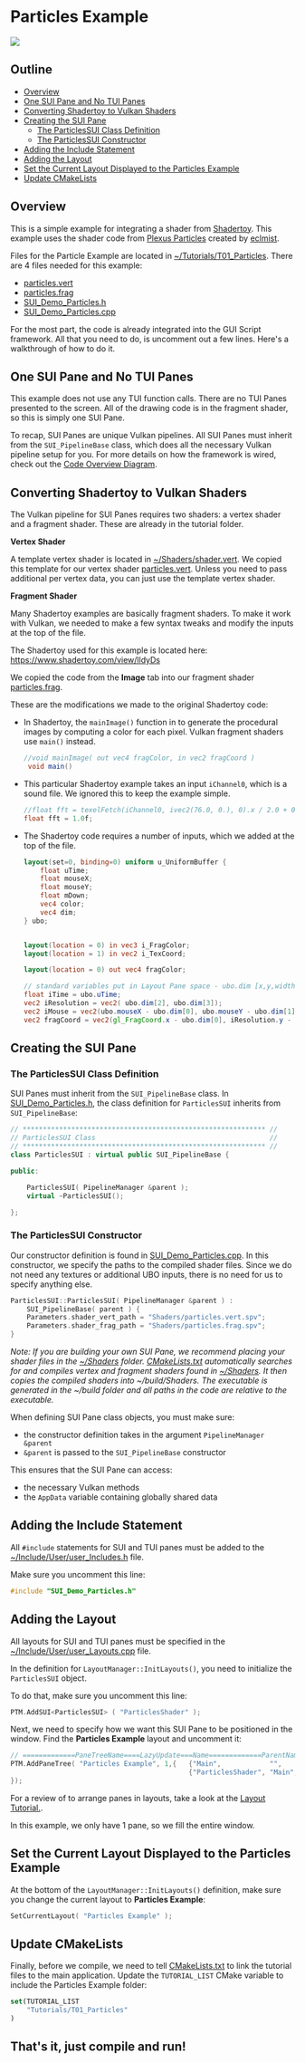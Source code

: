 # **Particles Example**

<img src="images/Tutorials/t_shadertoy_particles.png">

## **Outline**

* [Overview](#overview)
* [One SUI Pane and No TUI Panes](#one-sui-pane-and-no-tui-panes)
* [Converting Shadertoy to Vulkan Shaders](#converting-shadertoy-to-vulkan-shaders)
* [Creating the SUI Pane](#creating-the-sui-pane)
    * [The ParticlesSUI Class Definition](#the-particlessui-class-definition)
    * [The ParticlesSUI Constructor](#the-particlessui-constructor)
* [Adding the Include Statement](#adding-the-include-statement)
* [Adding the Layout](#adding-the-layout)
* [Set the Current Layout Displayed to the Particles Example](#set-the-current-layout-displayed-to-the-particles-example)
* [Update CMakeLists](#update-cmakelists)

## **Overview** 

This is a simple example for integrating a shader from [Shadertoy](https://www.shadertoy.comp). This example uses the shader code from [Plexus Particles](https://www.shadertoy.com/view/lldyDs) created by [eclmist](https://www.shadertoy.com/user/eclmist).

Files for the Particle Example are located in [~/Tutorials/T01_Particles](../Tutorials/T01_Particles). There are 4 files needed for this example:

* [particles.vert](../Tutorials/T01_Particles/particles.vert)
* [particles.frag](../Tutorials/T01_Particles/particles.frag)
* [SUI_Demo_Particles.h](../Tutorials/T01_Particles/SUI_Demo_Particles.h)
* [SUI_Demo_Particles.cpp](../Tutorials/T01_Particles/SUI_Demo_Particles.cpp)

For the most part, the code is already integrated into the GUI Script framework. All that you need to do, is uncomment out a few lines. Here's a walkthrough of how to do it.

## **One SUI Pane and No TUI Panes**

This example does not use any TUI function calls. There are no TUI Panes presented to the screen. All of the drawing code is in the fragment shader, so this is simply one SUI Pane.

To recap, SUI Panes are unique Vulkan pipelines. All SUI Panes must inherit from the `SUI_PipelineBase` class, which does all the necessary Vulkan pipeline setup for you. For more details on how the framework is wired, check out the [Code Overview Diagram](./Code_Big_Picture_Diagram.pdf).

## **Converting Shadertoy to Vulkan Shaders**

The Vulkan pipeline for SUI Panes requires two shaders: a vertex shader and a fragment shader. These are already in the tutorial folder.

**Vertex Shader**

A template vertex shader is located in [~/Shaders/shader.vert](../Shaders/shader.vert). We copied this template for our vertex shader [particles.vert](../Tutorials/T01_Particles/particles.vert). Unless you need to pass additional per vertex data, you can just use the template vertex shader.

**Fragment Shader**

Many Shadertoy examples are basically fragment shaders. To make it work with Vulkan, we needed to make a few syntax tweaks and modify the inputs at the top of the file.

The Shadertoy used for this example is located here: https://www.shadertoy.com/view/lldyDs

We copied the code from the **Image** tab into our fragment shader [particles.frag](../Tutorials/T01_Particles/particles.frag).

These are the modifications we made to the original Shadertoy code:

* In Shadertoy, the `mainImage()` function in to generate the procedural images by computing a color for each pixel. Vulkan fragment shaders use `main()` instead. 

   ```glsl
   //void mainImage( out vec4 fragColor, in vec2 fragCoord )
    void main()
    ```

* This particular Shadertoy example takes an input `iChannel0`, which is a sound file. We ignored this to keep the example simple.

    ```glsl
    //float fft = texelFetch(iChannel0, ivec2(76.0, 0.), 0).x / 2.0 + 0.5;
    float fft = 1.0f;
    ```

* The Shadertoy code requires a number of inputs, which we added at the top of the file.

    ```glsl
    layout(set=0, binding=0) uniform u_UniformBuffer {
        float uTime;
        float mouseX;
        float mouseY;
        float mDown;
        vec4 color;
        vec4 dim;
    } ubo;


    layout(location = 0) in vec3 i_FragColor;
    layout(location = 1) in vec2 i_TexCoord;

    layout(location = 0) out vec4 fragColor;

    // standard variables put in Layout Pane space - ubo.dim [x,y,width,height]
    float iTime = ubo.uTime;
    vec2 iResolution = vec2( ubo.dim[2], ubo.dim[3]);
    vec2 iMouse = vec2(ubo.mouseX - ubo.dim[0], ubo.mouseY - ubo.dim[1]);  // mouse cord in pane (not window) 
    vec2 fragCoord = vec2(gl_FragCoord.x - ubo.dim[0], iResolution.y - gl_FragCoord.y + ubo.dim[1]); // ShaderToy OGL ES is y inverted for Vulkan
    ```

## **Creating the SUI Pane**

### The ParticlesSUI Class Definition

SUI Panes must inherit from the `SUI_PipelineBase` class. In [SUI_Demo_Particles.h](../Tutorials/T01_Particles/SUI_Demo_Particles.h), the class definition for `ParticlesSUI` inherits from `SUI_PipelineBase`:

```cpp
// ************************************************************ //
// ParticlesSUI Class                                           //
// ************************************************************ //
class ParticlesSUI : virtual public SUI_PipelineBase {

public:

    ParticlesSUI( PipelineManager &parent );
    virtual ~ParticlesSUI();

};
```

### The ParticlesSUI Constructor

Our constructor definition is found in [SUI_Demo_Particles.cpp](../Tutorials/T01_Particles/SUI_Demo_Particles.cpp). In this constructor, we specify the paths to the compiled shader files. Since we do not need any textures or additional UBO inputs, there is no need for us to specify anything else.

```cpp
ParticlesSUI::ParticlesSUI( PipelineManager &parent ) :
    SUI_PipelineBase( parent ) {
    Parameters.shader_vert_path = "Shaders/particles.vert.spv";
    Parameters.shader_frag_path = "Shaders/particles.frag.spv";
}
```

*Note: If you are building your own SUI Pane, we recommend placing your shader files in the [~/Shaders](../Shaders) folder. [CMakeLists.txt](../CMakeLists.txt) automatically searches for and compiles vertex and fragment shaders found in [~/Shaders](../Shaders). It then copies the compiled shaders into ~/build/Shaders. The executable is generated in the ~/build folder and all paths in the code are relative to the executable.*

When defining SUI Pane class objects, you must make sure:

* the constructor definition takes in the argument `PipelineManager &parent`
* `&parent` is passed to the `SUI_PipelineBase` constructor

This ensures that the SUI Pane can access:

* the necessary Vulkan methods
* the `AppData` variable containing globally shared data 

## **Adding the Include Statement**

All `#include` statements for SUI and TUI panes must be added to the [~/Include/User/user_Includes.h](../Include/User/user_Includes.h) file.

Make sure you uncomment this line:

```cpp
#include "SUI_Demo_Particles.h"
```

## **Adding the Layout**

All layouts for SUI and TUI panes must be specified in the [~/Include/User/user_Layouts.cpp](../Include/User/user_Layouts.cpp) file.

In the definition for `LayoutManager::InitLayouts()`, you need to initialize the `ParticlesSUI` object.

To do that, make sure you uncomment this line:

```cpp
PTM.AddSUI<ParticlesSUI> ( "ParticlesShader" );
```
Next, we need to specify how we want this SUI Pane to be positioned in the window. Find the **Particles Example** layout and uncomment it:

```cpp
// =============PaneTreeName====LazyUpdate===Name=============ParentName======WidthExp=====HeightExp===Split=======Mode====FloatX==FloatY=== 
PTM.AddPaneTree( "Particles Example", 1,{   {"Main",            "",              "*",        "*",        "y",        "",     "",     ""     },
                                            {"ParticlesShader", "Main",          "*",        "*",        "y",        "",     "",     ""     }
});

```

For a review of to arrange panes in layouts, take a look at the [Layout Tutorial.](../Tutorials/Tutorials_Layout.md).

In this example, we only have 1 pane, so we fill the entire window.


## **Set the Current Layout Displayed to the Particles Example**

At the bottom of the `LayoutManager::InitLayouts()` definition, make sure you change the current layout to **Particles Example**:

```cpp
SetCurrentLayout( "Particles Example" ); 
```

## **Update CMakeLists**

Finally, before we compile, we need to tell [CMakeLists.txt](../CMakeLists.txt) to link the tutorial files to the main application. Update the `TUTORIAL_LIST` CMake variable to include the Particles Example folder:

```cmake
set(TUTORIAL_LIST
	"Tutorials/T01_Particles"
)
```

## **That's it, just compile and run!**